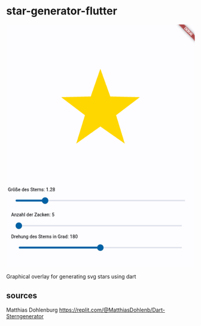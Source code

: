 # star-generator-flutter

![Preview image](.img/star-generator.png)

Graphical overlay for generating svg stars using dart

## sources
Matthias Dohlenburg <https://replit.com/@MatthiasDohlenb/Dart-Sterngenerator>
